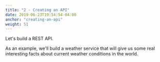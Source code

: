 ```yaml
---
title: "2 - Creating an API"
date: 2019-06-23T19:54:54-04:00
anchor: "creating-an-api"
weight: 51
---
```


Let's build a REST API. 

As an example, we'll build a weather service that will give us some real interesting facts about current weather conditions in the world.